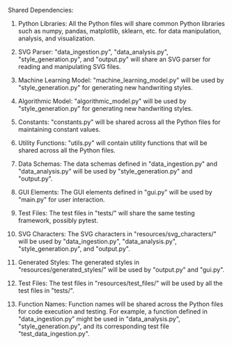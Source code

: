 Shared Dependencies:

1. Python Libraries: All the Python files will share common Python libraries such as numpy, pandas, matplotlib, sklearn, etc. for data manipulation, analysis, and visualization.

2. SVG Parser: "data_ingestion.py", "data_analysis.py", "style_generation.py", and "output.py" will share an SVG parser for reading and manipulating SVG files.

3. Machine Learning Model: "machine_learning_model.py" will be used by "style_generation.py" for generating new handwriting styles.

4. Algorithmic Model: "algorithmic_model.py" will be used by "style_generation.py" for generating new handwriting styles.

5. Constants: "constants.py" will be shared across all the Python files for maintaining constant values.

6. Utility Functions: "utils.py" will contain utility functions that will be shared across all the Python files.

7. Data Schemas: The data schemas defined in "data_ingestion.py" and "data_analysis.py" will be used by "style_generation.py" and "output.py".

8. GUI Elements: The GUI elements defined in "gui.py" will be used by "main.py" for user interaction.

9. Test Files: The test files in "tests/" will share the same testing framework, possibly pytest.

10. SVG Characters: The SVG characters in "resources/svg_characters/" will be used by "data_ingestion.py", "data_analysis.py", "style_generation.py", and "output.py".

11. Generated Styles: The generated styles in "resources/generated_styles/" will be used by "output.py" and "gui.py".

12. Test Files: The test files in "resources/test_files/" will be used by all the test files in "tests/".

13. Function Names: Function names will be shared across the Python files for code execution and testing. For example, a function defined in "data_ingestion.py" might be used in "data_analysis.py", "style_generation.py", and its corresponding test file "test_data_ingestion.py".